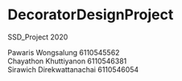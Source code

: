 # DecoratorDesignProject
SSD_Project 2020

Pawaris Wongsalung 6110545562  
Chayathon Khuttiyanon 6110546381  
Sirawich Direkwattanachai 6110546054  
